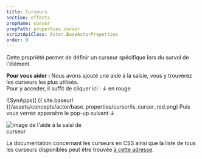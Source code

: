 ```yaml
---
title: Curseurs
section: effects
propName: cursor
propPath: properties.cursor
scriptApiClass: Actor.BaseActorProperties
order: 9
---
```


Cette propriété permet de définir un curseur spécifique lors du survol de l'élément.

**Pour vous aider :**
Nous avons ajouté une aide à la saisie, vous y trouverez les curseurs les plus utilisés.<br>
Pour y acceder, il suffit de cliquer ici : ↓ en rouge<br>

![SynApps]( {{ site.baseurl }}/assets/concepts/actor/base_properties/cursor/is_cursor_red.png)
Puis vous verrez apparaitre le pop-up suivant ↓<br>

<image src="/assets/concepts/actor/base_properties/cursor/Helper_cursor_red.png" alt="image de l'aide à la saisi de curseur" style="max-height: 50%; max-width: 50%;"/>

La documentation concernant les curseurs en CSS ainsi que la liste de tous les curseurs disponibles peut être trouvée [à cette adresse](https://developer.mozilla.org/fr/docs/Web/CSS/cursor).
